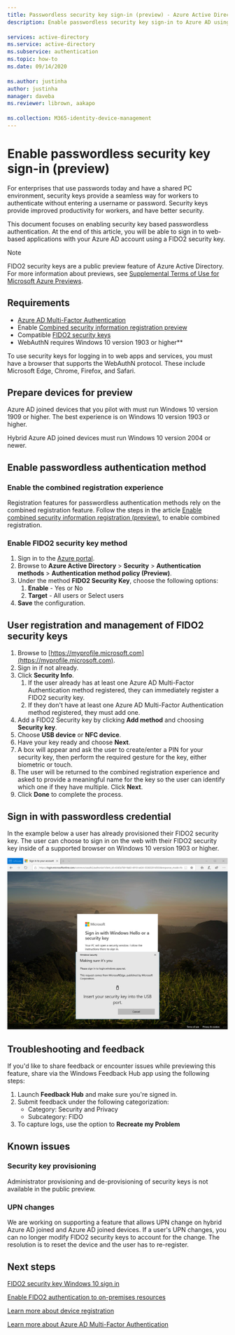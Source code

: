 ```yaml
---
title: Passwordless security key sign-in (preview) - Azure Active Directory
description: Enable passwordless security key sign-in to Azure AD using FIDO2 security keys (preview)

services: active-directory
ms.service: active-directory
ms.subservice: authentication
ms.topic: how-to
ms.date: 09/14/2020

ms.author: justinha
author: justinha
manager: daveba
ms.reviewer: librown, aakapo

ms.collection: M365-identity-device-management
---
```

# Enable passwordless security key sign-in (preview)

For enterprises that use passwords today and have a shared PC environment, security keys provide a seamless way for workers to authenticate without entering a username or password. Security keys provide improved productivity for workers, and have better security.

This document focuses on enabling security key based passwordless authentication. At the end of this article, you will be able to sign in to web-based applications with your Azure AD account using a FIDO2 security key.

> [!NOTE]
> FIDO2 security keys are a public preview feature of Azure Active Directory. For more information about previews, see  [Supplemental Terms of Use for Microsoft Azure Previews](https://azure.microsoft.com/support/legal/preview-supplemental-terms/).

## Requirements

- [Azure AD Multi-Factor Authentication](howto-mfa-getstarted.md)
- Enable [Combined security information registration preview](concept-registration-mfa-sspr-combined.md)
- Compatible [FIDO2 security keys](concept-authentication-passwordless.md#fido2-security-keys)
- WebAuthN requires Windows 10 version 1903 or higher**

To use security keys for logging in to web apps and services, you must have a browser that supports the WebAuthN protocol. These include Microsoft Edge, Chrome, Firefox, and Safari.

## Prepare devices for preview

Azure AD joined devices that you pilot with must run Windows 10 version 1909 or higher. The best experience is on Windows 10 version 1903 or higher.

Hybrid Azure AD joined devices must run Windows 10 version 2004 or newer.

## Enable passwordless authentication method

### Enable the combined registration experience

Registration features for passwordless authentication methods rely on the combined registration feature. Follow the steps in the article [Enable combined security information registration (preview)](howto-registration-mfa-sspr-combined.md), to enable combined registration.

### Enable FIDO2 security key method

1. Sign in to the [Azure portal](https://portal.azure.com).
1. Browse to **Azure Active Directory** > **Security** > **Authentication methods** > **Authentication method policy (Preview)**.
1. Under the method **FIDO2 Security Key**, choose the following options:
   1. **Enable** - Yes or No
   1. **Target** - All users or Select users
1. **Save** the configuration.

## User registration and management of FIDO2 security keys

1. Browse to [https://myprofile.microsoft.com](https://myprofile.microsoft.com).
1. Sign in if not already.
1. Click **Security Info**.
   1. If the user already has at least one Azure AD Multi-Factor Authentication method registered, they can immediately register a FIDO2 security key.
   1. If they don't have at least one Azure AD Multi-Factor Authentication method registered, they must add one.
1. Add a FIDO2 Security key by clicking **Add method** and choosing **Security key**.
1. Choose **USB device** or **NFC device**.
1. Have your key ready and choose **Next**.
1. A box will appear and ask the user to create/enter a PIN for your security key, then perform the required gesture for the key, either biometric or touch.
1. The user will be returned to the combined registration experience and asked to provide a meaningful name for the key so the user can identify which one if they have multiple. Click **Next**.
1. Click **Done** to complete the process.

## Sign in with passwordless credential

In the example below a user has already provisioned their FIDO2 security key. The user can choose to sign in on the web with their FIDO2 security key inside of a supported browser on Windows 10 version 1903 or higher.

![Security key sign-in Microsoft Edge](./media/howto-authentication-passwordless-security-key/fido2-windows-10-1903-edge-sign-in.png)

## Troubleshooting and feedback

If you'd like to share feedback or encounter issues while previewing this feature, share via the Windows Feedback Hub app using the following steps:

1. Launch **Feedback Hub** and make sure you're signed in.
1. Submit feedback under the following categorization:
   - Category: Security and Privacy
   - Subcategory: FIDO
1. To capture logs, use the option to **Recreate my Problem**

## Known issues

### Security key provisioning

Administrator provisioning and de-provisioning of security keys is not available in the public preview.

### UPN changes

We are working on supporting a feature that allows UPN change on hybrid Azure AD joined and Azure AD joined devices. If a user's UPN changes, you can no longer modify FIDO2 security keys to account for the change. The resolution is to reset the device and the user has to re-register.

## Next steps

[FIDO2 security key Windows 10 sign in](howto-authentication-passwordless-security-key-windows.md)

[Enable FIDO2 authentication to on-premises resources](howto-authentication-passwordless-security-key-on-premises.md)

[Learn more about device registration](../devices/overview.md)

[Learn more about Azure AD Multi-Factor Authentication](../authentication/howto-mfa-getstarted.md)
